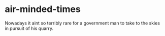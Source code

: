 air-minded-times
================

Nowadays it aint so terribly rare for a government man to take to the skies in pursuit of his quarry.
